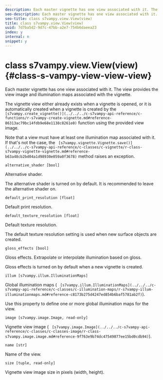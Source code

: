 ```yaml
---
description: Each master vignette has one view associated with it. The view provides the view image and illumination maps associated with the vignette.
seo-description: Each master vignette has one view associated with it. The view provides the view image and illumination maps associated with the vignette.
seo-title: class s7vampy.view.View(view)
title: class s7vampy.view.View(view)
uuid: 7d7ba5d2-9d7c-47bb-a2e7-754b6daeea23
index: y
internal: n
snippet: y
---
```


# class s7vampy.view.View(view){#class-s-vampy-view-view-view}

Each master vignette has one view associated with it. The view provides the view image and illumination maps associated with the vignette.

The vignette view either already exists when a vignette is opened, or it is automatically created when a vignette is created by the ` [s7vampy.create_vignette()](../../../c-s7vampy-api-reference/c-functions/r-s7vampy-create-vignette.md#reference-86313ac79bc14fdb9e68e1138c8261e0)` function using the provided view image.

Note that a view must have at least one illumination map associated with it. If that's not the case, the ` [s7vampy.vignette.Vignette.save()](../../../c-s7vampy-api-reference/c-classes/c-vignette/r-class-s7vampy-vignette-vignette.md#reference-b63a48cb2bd04a1d98930e059a0f3678)` method raises an exception.

`alternative_shader [bool]`

Alternative shader.

The alternative shader is turned on by default. It is recommended to leave the alternative shader on.

`default_print_resolution [float]`

Default print resolution.

`default_texture_resolution [float]`

Default texture resolution.

The default texture resolution setting is used when new surface objects are created.

`gloss_effects [bool]`

Gloss effects. Extrapolate or interpolate illumination based on gloss.

Gloss effects is turned on by default when a new vignette is created.

`illum [s7vampy.illum.IlluminationMaps]`

Global illumination maps ( ` [s7vampy.illum.IlluminationMaps](../../../c-s7vampy-api-reference/c-classes/c-illumination-maps/r-s7vampy-illum-illuminationmaps.md#reference-c8173b275d4247ed854b6baf5781ab2f)`).

Use this property to define one or more global illumination maps for the view.

`image [s7vampy.image.Image, read-only]`

Vignette view image ( ` [s7vampy.image.Image](../../../c-s7vampy-api-reference/c-classes/c-classes-image/r-class-s7vampy.image.image.md#reference-9f763e9b74dc47549877ee15bd0cdb94)`).

`name [str]`

Name of the view.

`size [tuple, read-only]`

Vignette view image size in pixels (width, height). 
